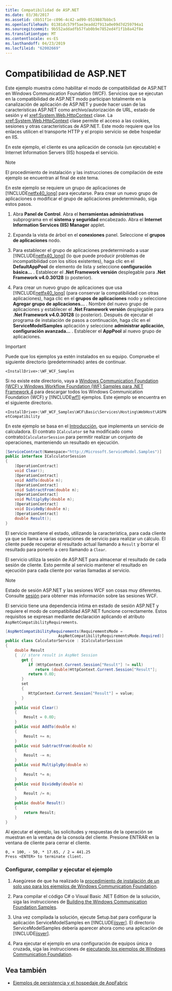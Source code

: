 ```yaml
---
title: Compatibilidad de ASP.NET
ms.date: 03/30/2017
ms.assetid: c8b51f1e-c096-4c42-ad99-0519887bbbc5
ms.openlocfilehash: 01381dc579f5ae3eadd2f913a0e09d7d259794a1
ms.sourcegitcommit: 9b552addadfb57fab0b9e7852ed4f1f1b8a42f8e
ms.translationtype: MT
ms.contentlocale: es-ES
ms.lasthandoff: 04/23/2019
ms.locfileid: "62002669"
---
```

# <a name="aspnet-compatibility"></a>Compatibilidad de ASP.NET
Este ejemplo muestra cómo habilitar el modo de compatibilidad de ASP.NET en Windows Communication Foundation (WCF). Servicios que se ejecutan en la compatibilidad de ASP.NET modo participan totalmente en la canalización de aplicación de ASP.NET y puede hacer usan de las características ASP.NET como archivo/autorización de URL, estado de sesión y el <xref:System.Web.HttpContext> clase. La <xref:System.Web.HttpContext> clase permite el acceso a las cookies, sesiones y otras características de ASP.NET. Este modo requiere que los enlaces utilicen el transporte HTTP y el propio servicio se debe hospedar en IIS.  
  
 En este ejemplo, el cliente es una aplicación de consola (un ejecutable) e Internet Information Servers (IIS) hospeda el servicio.  
  
> [!NOTE]
>  El procedimiento de instalación y las instrucciones de compilación de este ejemplo se encuentran al final de este tema.  
  
En este ejemplo se requiere un grupo de aplicaciones de [!INCLUDE[netfx40_long](../../../../includes/netfx40-long-md.md)] para ejecutarse. Para crear un nuevo grupo de aplicaciones o modificar el grupo de aplicaciones predeterminado, siga estos pasos.  

1. Abra **Panel de Control**.  Abra el **herramientas administrativas** subprograma en el **sistema y seguridad** encabezado. Abra el **Internet Information Services (IIS) Manager** applet.  

2. Expanda la vista de árbol en el **conexiones** panel. Seleccione el **grupos de aplicaciones** nodo.  

3. Para establecer el grupo de aplicaciones predeterminado a usar [!INCLUDE[netfx40_long](../../../../includes/netfx40-long-md.md)] (lo que puede producir problemas de incompatibilidad con los sitios existentes), haga clic en el **DefaultAppPool** de elemento de lista y seleccione **configuración básica...** . Establecer el **.Net Framework versión** desplegable para **.Net Framework v4.0.30128** (o posterior).  

4. Para crear un nuevo grupo de aplicaciones que usa [!INCLUDE[netfx40_long](../../../../includes/netfx40-long-md.md)] (para conservar la compatibilidad con otras aplicaciones), haga clic en el **grupos de aplicaciones** nodo y seleccione **Agregar grupo de aplicaciones...** . Nombre del nuevo grupo de aplicaciones y establecer el **.Net Framework versión** desplegable para **.Net Framework v4.0.30128** (o posterior). Después de ejecutar el programa de instalación de pasos a continuación, haga clic en el **ServiceModelSamples** aplicación y seleccione **administrar aplicación**, **configuración avanzada...** . Establecer el **AppPool** al nuevo grupo de aplicaciones.  
  
> [!IMPORTANT]
>  Puede que los ejemplos ya estén instalados en su equipo. Compruebe el siguiente directorio (predeterminado) antes de continuar.  
>   
>  `<InstallDrive>:\WF_WCF_Samples`  
>   
>  Si no existe este directorio, vaya a [Windows Communication Foundation (WCF) y Windows Workflow Foundation (WF) Samples para .NET Framework 4](https://go.microsoft.com/fwlink/?LinkId=150780) para descargar todos los Windows Communication Foundation (WCF) y [!INCLUDE[wf1](../../../../includes/wf1-md.md)] ejemplos. Este ejemplo se encuentra en el siguiente directorio.  
>   
>  `<InstallDrive>:\WF_WCF_Samples\WCF\Basic\Services\Hosting\WebHost\ASPNetCompatibility`  
  
 En este ejemplo se basa en el [Introducción](../../../../docs/framework/wcf/samples/getting-started-sample.md), que implementa un servicio de calculadora. El contrato `ICalculator` se ha modificado como contrato`ICalculatorSession` para permitir realizar un conjunto de operaciones, manteniendo un resultado en ejecución.  
  
```csharp  
[ServiceContract(Namespace="http://Microsoft.ServiceModel.Samples")]  
public interface ICalculatorSession  
{  
    [OperationContract]  
    void Clear();  
    [OperationContract]  
    void AddTo(double n);  
    [OperationContract]  
    void SubtractFrom(double n);  
    [OperationContract]  
    void MultiplyBy(double n);  
    [OperationContract]  
    void DivideBy(double n);  
    [OperationContract]  
    double Result();  
}  
```  
  
 El servicio mantiene el estado, utilizando la característica, para cada cliente ya que se llama a varias operaciones de servicio para realizar un cálculo. El cliente puede recuperar el resultado actual llamando a `Result` y borrar el resultado para ponerlo a cero llamando a `Clear`.  
  
 El servicio utiliza la sesión de ASP.NET para almacenar el resultado de cada sesión de cliente. Esto permite al servicio mantener el resultado en ejecución para cada cliente por varias llamadas al servicio.  
  
> [!NOTE]
> Estado de sesión ASP.NET y las sesiones WCF son cosas muy diferentes. Consulte [sesión](../../../../docs/framework/wcf/samples/session.md) para obtener más información sobre las sesiones WCF.
  
 El servicio tiene una dependencia íntima en estado de sesión ASP.NET y requiere el modo de compatibilidad ASP.NET funcione correctamente. Estos requisitos se expresan mediante declaración aplicando el atributo `AspNetCompatibilityRequirements`.  
  
```csharp  
[AspNetCompatibilityRequirements(RequirementsMode =  
                       AspNetCompatibilityRequirementsMode.Required)]  
public class CalculatorService : ICalculatorSession  
{  
    double Result  
    {  // store result in AspNet Session  
       get {  
          if (HttpContext.Current.Session["Result"] != null)  
             return (double)HttpContext.Current.Session["Result"];  
          return 0.0D;  
       }  
       set  
       {  
          HttpContext.Current.Session["Result"] = value;  
       }  
    }  
    public void Clear()  
    {  
        Result = 0.0D;  
    }  
    public void AddTo(double n)  
    {  
        Result += n;  
    }  
    public void SubtractFrom(double n)  
    {  
        Result -= n;  
    }  
    public void MultiplyBy(double n)  
    {  
        Result *= n;  
    }  
    public void DivideBy(double n)  
    {  
        Result /= n;  
    }  
    public double Result()  
    {  
        return Result;  
    }  
}  
```
  
 Al ejecutar el ejemplo, las solicitudes y respuestas de la operación se muestran en la ventana de la consola del cliente. Presione ENTRAR en la ventana de cliente para cerrar el cliente.  
  
```console
0, + 100, - 50, * 17.65, / 2 = 441.25  
Press <ENTER> to terminate client.  
```  
  
### <a name="to-set-up-build-and-run-the-sample"></a>Configurar, compilar y ejecutar el ejemplo  
  
1. Asegúrese de que ha realizado la [procedimiento de instalación de un solo uso para los ejemplos de Windows Communication Foundation](../../../../docs/framework/wcf/samples/one-time-setup-procedure-for-the-wcf-samples.md).  
  
2. Para compilar el código C# o Visual Basic .NET Edition de la solución, siga las instrucciones de [Building the Windows Communication Foundation Samples](../../../../docs/framework/wcf/samples/building-the-samples.md).  
  
3. Una vez compilada la solución, ejecute Setup.bat para configurar la aplicación ServiceModelSamples en [!INCLUDE[iisver](../../../../includes/iisver-md.md)]. El directorio ServiceModelSamples debería aparecer ahora como una aplicación de [!INCLUDE[iisver](../../../../includes/iisver-md.md)].  
  
4. Para ejecutar el ejemplo en una configuración de equipos única o cruzada, siga las instrucciones de [ejecutando los ejemplos de Windows Communication Foundation](../../../../docs/framework/wcf/samples/running-the-samples.md).  
  
## <a name="see-also"></a>Vea también

- [Ejemplos de persistencia y el hospedaje de AppFabric](https://go.microsoft.com/fwlink/?LinkId=193961)
